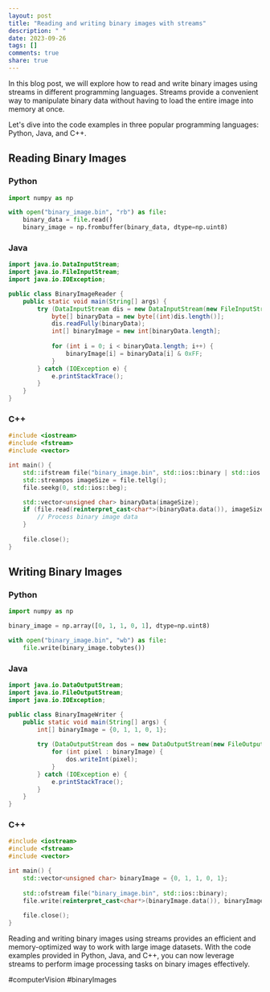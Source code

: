 ```yaml
---
layout: post
title: "Reading and writing binary images with streams"
description: " "
date: 2023-09-26
tags: []
comments: true
share: true
---
```


In this blog post, we will explore how to read and write binary images using streams in different programming languages. Streams provide a convenient way to manipulate binary data without having to load the entire image into memory at once.

Let's dive into the code examples in three popular programming languages: Python, Java, and C++.

## Reading Binary Images

### Python
```python
import numpy as np

with open("binary_image.bin", "rb") as file:
    binary_data = file.read()
    binary_image = np.frombuffer(binary_data, dtype=np.uint8)
```

### Java
```java
import java.io.DataInputStream;
import java.io.FileInputStream;
import java.io.IOException;

public class BinaryImageReader {
    public static void main(String[] args) {
        try (DataInputStream dis = new DataInputStream(new FileInputStream("binary_image.bin"))) {
            byte[] binaryData = new byte[(int)dis.length()];
            dis.readFully(binaryData);
            int[] binaryImage = new int[binaryData.length];
            
            for (int i = 0; i < binaryData.length; i++) {
                binaryImage[i] = binaryData[i] & 0xFF;
            }
        } catch (IOException e) {
            e.printStackTrace();
        }
    }
}
```

### C++
```cpp
#include <iostream>
#include <fstream>
#include <vector>

int main() {
    std::ifstream file("binary_image.bin", std::ios::binary | std::ios::ate);
    std::streampos imageSize = file.tellg();
    file.seekg(0, std::ios::beg);

    std::vector<unsigned char> binaryData(imageSize);
    if (file.read(reinterpret_cast<char*>(binaryData.data()), imageSize)) {
        // Process binary image data
    }
    
    file.close();
}
```

## Writing Binary Images

### Python
```python
import numpy as np

binary_image = np.array([0, 1, 1, 0, 1], dtype=np.uint8)

with open("binary_image.bin", "wb") as file:
    file.write(binary_image.tobytes())
```

### Java
```java
import java.io.DataOutputStream;
import java.io.FileOutputStream;
import java.io.IOException;

public class BinaryImageWriter {
    public static void main(String[] args) {
        int[] binaryImage = {0, 1, 1, 0, 1};
        
        try (DataOutputStream dos = new DataOutputStream(new FileOutputStream("binary_image.bin"))) {
            for (int pixel : binaryImage) {
                dos.writeInt(pixel);
            }
        } catch (IOException e) {
            e.printStackTrace();
        }
    }
}
```

### C++
```cpp
#include <iostream>
#include <fstream>
#include <vector>

int main() {
    std::vector<unsigned char> binaryImage = {0, 1, 1, 0, 1};
    
    std::ofstream file("binary_image.bin", std::ios::binary);
    file.write(reinterpret_cast<char*>(binaryImage.data()), binaryImage.size());
    
    file.close();
}
```

Reading and writing binary images using streams provides an efficient and memory-optimized way to work with large image datasets. With the code examples provided in Python, Java, and C++, you can now leverage streams to perform image processing tasks on binary images effectively.

#computerVision #binaryImages